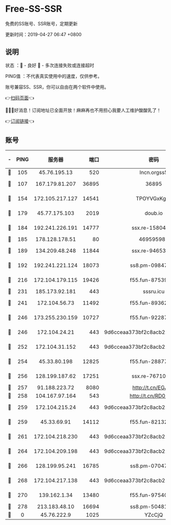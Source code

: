 # Free-SS-SSR

免费的SS账号、SSR账号，定期更新

更新时间：2019-04-27 06:47 +0800

## 说明

状态     ：🙂 - 良好 🙁 - 多次连接失败或连接超时

PING值   ：不代表真实使用中的速度，仅供参考。

账号兼容SS、SSR，你可以自由在两个软件中使用。

👉[扫码页面](https://liesauer.github.io/Free-SS-SSR/)👈

🎉🎉🎉好消息！订阅地址已全面开放！麻麻再也不用担心我要人工维护酸酸乳了！

👉[订阅链接](https://www.liesauer.net/yogurt/subscribe?ACCESS_TOKEN=DAYxR3mMaZAsaqUb)👈

## 账号

|-|PING|服务器|端口|密码|加密方式|区域|
|:----:|:----:|:-----:|-----:|:----:|:----:|:----:|
|🙂|105|45.76.195.13|520|lncn.orgss5|rc4|JP|
|🙂|107|167.179.81.207|36895|36895|aes-256-cfb|JP|
|🙂|154|172.105.217.127|14541|TPOYVGxKglpi|aes-256-cfb|JP|
|🙂|179|45.77.175.103|2019|doub.io|aes-128-ctr|SG|
|🙂|184|192.241.226.191|14777|ssx.re-15804157|aes-256-cfb|US|
|🙂|185|178.128.178.51|80|469595985|chacha20|US|
|🙂|189|134.209.48.248|11844|ssx.re-94653207|aes-256-cfb|US|
|🙂|192|192.241.221.124|18073|ss8.pm-09847750|aes-256-cfb|US|
|🙂|216|172.104.179.115|19426|f55.fun-87539428|aes-256-cfb|SG|
|🙂|231|185.173.92.181|443|sssru.icu|rc4-md5|RU|
|🙂|241|172.104.56.73|11492|f55.fun-89362117|aes-256-cfb|SG|
|🙂|246|173.255.230.159|10727|f55.fun-92287038|aes-256-cfb|US|
|🙂|246|172.104.24.21|443|9d6cceaa373bf2c8acb22e60b6a58be6|aes-256-cfb|US|
|🙂|252|172.104.31.152|443|9d6cceaa373bf2c8acb22e60b6a58be6|aes-256-cfb|US|
|🙂|254|45.33.80.198|12825|f55.fun-28877106|aes-256-cfb|US|
|🙂|256|128.199.187.62|17251|ssx.re-76710195|aes-256-cfb|SG|
|🙂|257|91.188.223.72|8080|http://t.cn/EGJIyrl|rc4-md5|RU|
|🙂|258|104.167.97.164|543|http://t.cn/RD0D7sx|rc4-md5|CA|
|🙂|259|172.104.215.24|443|9d6cceaa373bf2c8acb22e60b6a58be6|aes-256-cfb|US|
|🙂|259|45.33.69.91|14112|f55.fun-82132228|aes-256-cfb|US|
|🙂|261|172.104.218.230|443|9d6cceaa373bf2c8acb22e60b6a58be6|aes-256-cfb|US|
|🙂|264|172.104.209.198|443|9d6cceaa373bf2c8acb22e60b6a58be6|aes-256-cfb|US|
|🙂|266|128.199.95.241|16785|ss8.pm-07047085|aes-256-cfb|SG|
|🙂|268|172.104.217.138|443|9d6cceaa373bf2c8acb22e60b6a58be6|aes-256-cfb|US|
|🙂|270|139.162.1.34|13480|f55.fun-97540163|aes-256-cfb|SG|
|🙂|278|213.183.48.10|16694|ss8.pm-50481530|rc4-md5|RU|
|🙁|0|45.76.222.9|1025|YZcCjQ|rc4-md5|JP|
